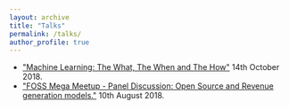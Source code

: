 ```yaml
---
layout: archive
title: "Talks"
permalink: /talks/
author_profile: true
---
```


* ["Machine Learning: The What, The When and The How"](https://slides.com/anjalibhavan/introtomachinelearning) 14th October 2018. 
* ["FOSS Mega Meetup - Panel Discussion: Open Source and Revenue generation models."](https://www.youtube.com/watch?v=vPipsBbUSGw) 10th August 2018. 
